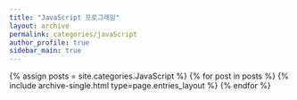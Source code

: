 ```yaml
---
title: "JavaScript 프로그래밍"
layout: archive
permalink: categories/javaScript
author_profile: true
sidebar_main: true
---
```




{% assign posts = site.categories.JavaScript %}
{% for post in posts %} {% include archive-single.html type=page.entries_layout %} {% endfor %}

